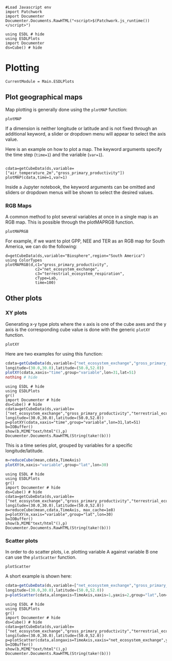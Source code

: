 ```@eval
#Load Javascript env
import Patchwork
import Documenter
Documenter.Documents.RawHTML("<script>$(Patchwork.js_runtime())</script>")
```

```@setup 1
using ESDL # hide
using ESDLPlots
import Documenter
ds=Cube() # hide
```

# Plotting

```@meta
CurrentModule = Main.ESDLPlots
```

## Plot geographical maps

Map plotting is generally done using the `plotMAP` function:

```@docs
plotMAP
```

If a dimension is neither longitude or latitude and is not fixed through an additional keyword, a slider or dropdown menu will appear to select the axis value.

Here is an example on how to plot a map. The keyword arguments specify the time
step (`time=1`) and the variable (`var=1`).

```@example 1

cdata=getCubeData(ds,variable=["air_temperature_2m","gross_primary_productivity"])
plotMAP(cdata,time=1,var=1)
```

Inside a Jupyter notebook, the keyword arguments can be omitted and sliders or
dropdown menus will be shown to select the desired values.

### RGB Maps

A common method to plot several variables at once in a single map is an RGB map.
This is possible through the plotMAPRGB function.

```@docs
plotMAPRGB
```


For example, if we want to plot GPP, NEE and TER as an RGB map for South America,
we can do the following:

```@example 1
d=getCubeData(ds,variable="Biosphere",region="South America")
using ColorTypes
plotMAPRGB(d,c1="gross_primary_productivity",
             c2="net_ecosystem_exchange",
             c3="terrestrial_ecosystem_respiration",
             cType=Lab,
             time=100)
```

## Other plots

### XY plots

Generating x-y type plots where the x axis is one of the cube axes and the y axis
is the corresponding cube value is done with the generic `plotXY` function.

```@docs
plotXY
```

Here are two examples for using this function:

```julia
cdata=getCubeData(ds,variable=["net_ecosystem_exchange","gross_primary_productivity","terrestrial_ecosystem_respiration"],
longitude=(30.0,30.0),latitude=(50.0,52.0))
plotXY(cdata,xaxis="time",group="variable",lon=31,lat=51)
nothing # hide
```

````@eval
using ESDL # hide
using ESDLPlots
gr()
import Documenter # hide
ds=Cube() # hide
cdata=getCubeData(ds,variable=["net_ecosystem_exchange","gross_primary_productivity","terrestrial_ecosystem_respiration"],
longitude=(30.0,30.0),latitude=(50.0,52.0))
p=plotXY(cdata,xaxis="time",group="variable",lon=31,lat=51)
b=IOBuffer()
show(b,MIME"text/html"(),p)
Documenter.Documents.RawHTML(String(take!(b)))
````

This is a time series plot, grouped by variables for a specific longitude/latitude.


```julia
m=reduceCube(mean,cdata,TimeAxis)
plotXY(m,xaxis="variable",group="lat",lon=30)
```

````@eval
using ESDL # hide
using ESDLPlots
gr()
import Documenter # hide
ds=Cube() # hide
cdata=getCubeData(ds,variable=["net_ecosystem_exchange","gross_primary_productivity","terrestrial_ecosystem_respiration"],
longitude=(30.0,30.0),latitude=(50.0,52.0))
m=reduceCube(mean,cdata,TimeAxis, max_cache=1e8)
p=plotXY(m,xaxis="variable",group="lat",lon=30)
b=IOBuffer()
show(b,MIME"text/html"(),p)
Documenter.Documents.RawHTML(String(take!(b)))
````

### Scatter plots

In order to do scatter plots, i.e. plotting variable A against variable B one can use the
`plotScatter` function.

```@docs
plotScatter
```

A short example is shown here:

```julia
cdata=getCubeData(ds,variable=["net_ecosystem_exchange","gross_primary_productivity","terrestrial_ecosystem_respiration"],
longitude=(30.0,30.0),latitude=(50.0,52.0))
p=plotScatter(cdata,alongaxis=TimeAxis,xaxis=1,yaxis=2,group="lat",lon=30)
```

````@eval
using ESDL # hide
using ESDLPlots
gr()
import Documenter # hide
ds=Cube() # hide
cdata=getCubeData(ds,variable=["net_ecosystem_exchange","gross_primary_productivity","terrestrial_ecosystem_respiration"],
longitude=(30.0,30.0),latitude=(50.0,52.0))
p=plotScatter(cdata,alongaxis=TimeAxis,xaxis="net_ecosystem_exchange",yaxis="gross_primary_productivity",group="lat",lon=30.0)
b=IOBuffer()
show(b,MIME"text/html"(),p)
Documenter.Documents.RawHTML(String(take!(b)))
````
